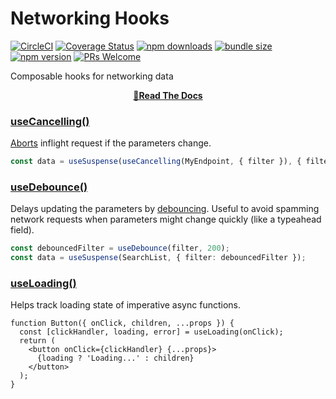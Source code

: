 # Networking Hooks
[![CircleCI](https://circleci.com/gh/reactive/data-client/tree/master.svg?style=shield)](https://circleci.com/gh/reactive/data-client)
[![Coverage Status](https://img.shields.io/codecov/c/gh/reactive/data-client/master.svg?style=flat-square)](https://app.codecov.io/gh/reactive/data-client?branch=master)
[![npm downloads](https://img.shields.io/npm/dm/@data-client/hooks.svg?style=flat-square)](https://www.npmjs.com/package/@data-client/hooks)
[![bundle size](https://img.shields.io/bundlephobia/minzip/@data-client/hooks?style=flat-square)](https://bundlephobia.com/result?p=@data-client/hooks)
[![npm version](https://img.shields.io/npm/v/@data-client/hooks.svg?style=flat-square)](https://www.npmjs.com/package/@data-client/hooks)
[![PRs Welcome](https://img.shields.io/badge/PRs-welcome-brightgreen.svg?style=flat-square)](http://makeapullrequest.com)

Composable hooks for networking data

<div align="center">

**[📖Read The Docs](https://dataclient.io/docs/api/useDebounce)**

</div>

### [useCancelling()](https://dataclient.io/docs/api/useCancelling)

[Aborts](https://developer.mozilla.org/en-US/docs/Web/API/AbortController) inflight request if the parameters change.

```typescript
const data = useSuspense(useCancelling(MyEndpoint, { filter }), { filter });
```

### [useDebounce()](https://dataclient.io/docs/api/useDebounce)

Delays updating the parameters by [debouncing](https://css-tricks.com/debouncing-throttling-explained-examples/).
Useful to avoid spamming network requests when parameters might change quickly (like a typeahead field).

```typescript
const debouncedFilter = useDebounce(filter, 200);
const data = useSuspense(SearchList, { filter: debouncedFilter });
```

### [useLoading()](https://dataclient.io/docs/api/useDebounce)

Helps track loading state of imperative async functions.

```tsx
function Button({ onClick, children, ...props }) {
  const [clickHandler, loading, error] = useLoading(onClick);
  return (
    <button onClick={clickHandler} {...props}>
      {loading ? 'Loading...' : children}
    </button>
  );
}
```
